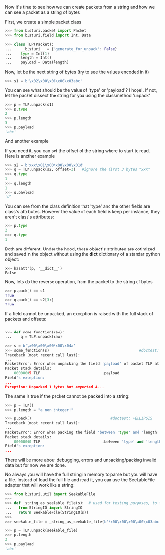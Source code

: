 Now it's time to see how we can create packets from a string and how we can see a packet 
as a string of bytes

First, we create a simple packet class

```python
>>> from bisturi.packet import Packet
>>> from bisturi.field import Int, Data

>>> class TLP(Packet):
...    __bisturi__ = {'generate_for_unpack': False}
...    type = Int(1)
...    length = Int()
...    payload = Data(length)

```

Now, let be the next string of bytes (try to see the values encoded in it)

```python
>>> s1 = b'\x02\x00\x00\x00\x03abc'

```

You can see what should be the value of 'type' or 'payload'? 
I hope!. If not, let the packet dissect the string for you using the classmethod 'unpack'

```python
>>> p = TLP.unpack(s1)
>>> p.type
2
>>> p.length
3
>>> p.payload
'abc'

```

And another example

If you need it, you can set the offset of the string where to start to read. Here is another
example

```python
>>> s2 = b'xxx\x01\x00\x00\x00\x01d'
>>> q = TLP.unpack(s2, offset=3)   #ignore the first 3 bytes "xxx"
>>> q.type
1
>>> q.length
1
>>> q.payload
'd'

```

You can see from the class definition that 'type' and the other fields are class's attributes. However the value
of each field is keep per instance, they aren't class's attributes:

```python
>>> p.type
2
>>> q.type
1

```

Both are different. Under the hood, those object's attributes are optimized and saved in the object without
using the __dict__ dictionary of a standar python object:

```
>>> hasattr(p, '__dict__')
False

```

Now, lets do the reverse operation, from the packet to the string of bytes

```python
>>> p.pack() == s1
True
>>> q.pack() == s2[3:]
True

```

If a field cannot be unpacked, an exception is raised with the full stack of packets and offsets:

```python

>>> def some_function(raw):
...    q = TLP.unpack(raw)

>>> s = b'\x00\x00\x00\x00\x04a'
>>> some_function(s)                                         #doctest: +ELLIPSIS
Traceback (most recent call last):
...
PacketError: Error when unpacking the field 'payload' of packet TLP at 00000005: Unpacked 1 bytes but expected 4
Packet stack details: 
    00000005 TLP                            .payload
Field's exception:
...
Exception: Unpacked 1 bytes but expected 4...

```

The same is true if the packet cannot be packed into a string:

```python
>>> p = TLP()
>>> p.length = "a non integer!"

>>> p.pack()                                    #doctest: +ELLIPSIS
Traceback (most recent call last):
...
PacketError: Error when packing the field 'between 'type' and 'length'' of packet TLP at 00000000: cannot convert argument to integer
Packet stack details: 
    00000000 TLP                            .between 'type' and 'length'
Field's exception:
...

```

There will be more about debugging, errors and unpacking/packing invalid data but for now we are done.

No always you will have the full string in memory to parse but you will have a file.
Instead of load the full file and read it, you can use the SeekableFile adapter that will
work like a string:

```python
>>> from bisturi.util import SeekableFile
>>>
>>> def _string_as_seekable_file(s):  # used for testing purposes, to fake a real file
...   from StringIO import StringIO
...   return SeekableFile(StringIO(s))
>>>
>>> seekable_file = _string_as_seekable_file(b'\x00\x00\x00\x00\x03abc')

>>> p = TLP.unpack(seekable_file)
>>> p.length
3
>>> p.payload
'abc'

```

